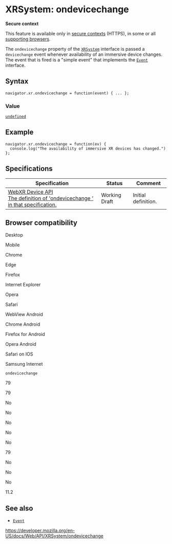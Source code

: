 XRSystem: ondevicechange
========================

**Secure context**

This feature is available only in [secure contexts](https://developer.mozilla.org/en-US/docs/Web/Security/Secure_Contexts) (HTTPS), in some or all [supporting browsers](#browser_compatibility).

The `ondevicechange` property of the [`XRSystem`](../xrsystem) interface is passed a `devicechange` event whenever availability of an immersive device changes. The event that is fired is a "simple event" that implements the [`Event`](../event) interface.

Syntax
------

    navigator.xr.ondevicechange = function(event) { ... };

### Value

[`undefined`](https://developer.mozilla.org/en-US/docs/Web/JavaScript/Reference/Global_Objects/undefined)

Example
-------

    navigator.xr.ondevicechange = function(ev) {
      console.log("The availability of immersive XR devices has changed.")
    };

Specifications
--------------

<table><thead><tr class="header"><th>Specification</th><th>Status</th><th>Comment</th></tr></thead><tbody><tr class="odd"><td><a href="https://immersive-web.github.io/webxr/#dom-xrsystem-ondevicechange">WebXR Device API<br />
<span class="small">The definition of 'ondevicechange ' in that specification.</span></a></td><td><span class="spec-wd">Working Draft</span></td><td>Initial definition.</td></tr></tbody></table>

Browser compatibility
---------------------

Desktop

Mobile

Chrome

Edge

Firefox

Internet Explorer

Opera

Safari

WebView Android

Chrome Android

Firefox for Android

Opera Android

Safari on IOS

Samsung Internet

`ondevicechange`

79

79

No

No

No

No

No

79

No

No

No

11.2

See also
--------

-   [`Event`](../event)

<a href="https://developer.mozilla.org/en-US/docs/Web/API/XRSystem/ondevicechange" class="_attribution-link">https://developer.mozilla.org/en-US/docs/Web/API/XRSystem/ondevicechange</a>
